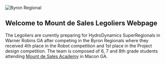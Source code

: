 ![Byron Regional](http://scontent-iad3-1.xx.fbcdn.net/v/t1.0-9/25299311_1514395405281517_6422002564024246732_n.jpg?oh=00f0b22491e1a46088039afecc4ab0a4&oe=5AFD1C1D)

## Welcome to Mount de Sales Legoliers Webpage

The Legoliers are curently preparing for HydroDynamics SuperRegionals in Warner Robins GA after competing in the Byron Regionals where they received 4th place in the Robot competition and 1st place in the Project design competition.  The team is composed of 6, 7 and 8th grade students attending  [Mount de Sales Academy](http://www.mountdesales.net) in Macon GA. 


